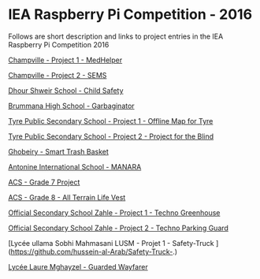 # IEA Raspberry Pi Competition - 2016

Follows are short description and links to project entries in the IEA Raspberry Pi Competition 2016

[Champville - Project 1 - MedHelper](https://github.com/Competitions-Champville/MedHelper)

[Champville - Project 2 - SEMS](https://github.com/Competitions-Champville/SEMS)

[Dhour Shweir School - Child Safety](https://github.com/DhourShweirSchool/Child-Safety---Pi)

[Brummana High School - Garbaginator](https://github.com/Christinanakhle/Garbaginator)

[Tyre Public Secondary School - Project 1 - Offline Map for Tyre](https://github.com/mariamfakihh/Raspberry-Pi-Offline-Map-for-Tyre)

[Tyre Public Secondary School - Project 2 - Project for the Blind](https://github.com/mariamfakihh/Raspberry-pi-project-for-blinds)

[Ghobeiry - Smart Trash Basket](https://github.com/GHobeiry1/smart-trash-basket)

[Antonine International School - MANARA](https://github.com/AssaadFeghali/RaspberyPi)

[ACS - Grade 7 Project](https://github.com/7acs2016/pi-code)

[ACS - Grade 8 - All Terrain Life Vest](https://github.com/8acs2016/All-Terrain-Life-Vest)

[Official Secondary School Zahle - Project 1 - Techno Greenhouse](https://github.com/eliasazzam/TGH)

[Official Secondary School Zahle - Project 2 - Techno Parking Guard](https://github.com/eliasazzam/TPG)

[Lycée ullama Sobhi Mahmasani LUSM - Projet 1 - Safety-Truck ] (https://github.com/hussein-al-Arab/Safety-Truck-.)

[Lycée Laure Mghayzel - Guarded Wayfarer](https://github.com/ritasaad/Guarded-Wayfarer)
